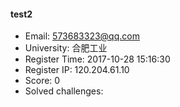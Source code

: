 #### test2  

* Email: 573683323@qq.com  
* University: 合肥工业  
* Register Time: 2017-10-28 15:16:30  
* Register IP: 120.204.61.10  
* Score: 0  
* Solved challenges: 
